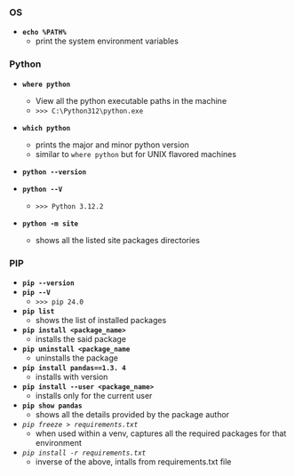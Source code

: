 
### OS
- **`echo %PATH%`**
	- print the system environment variables

### Python
- **`where python`**
	- View all the python executable paths in the machine
	- `>>> C:\Python312\python.exe`
	
- **`which python`**
	- prints the major and minor python version
	- similar to `where python` but for UNIX flavored machines

- **`python --version`**
- **`python --V`**
	- `>>> Python 3.12.2`

- **`python -m site`**
	- shows all the listed site packages directories
### PIP
- **`pip --version`**
- **`pip --V`**
	- `>>> pip 24.0`
- **`pip list`**
	- shows the list of installed packages
- **`pip install <package_name>`**
	- installs the said package
- **`pip uninstall <package_name`**
	- uninstalls the package
- **`pip install pandas==1.3. 4`**
	- installs with version
- **`pip install --user <package_name>`**
	- installs only for the current user
- **`pip show pandas`**
	- shows all the details provided by the package author
- *`pip freeze > requirements.txt`*
	- when used within a venv, captures all the required packages for that environment
- *`pip install -r requirements.txt`*
	- inverse of the above, intalls from requirements.txt file